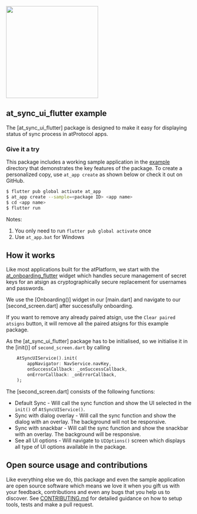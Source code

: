<img width=250px src="https://atsign.dev/assets/img/atPlatform_logo_gray.svg?sanitize=true">

## at_sync_ui_flutter example
The [at_sync_ui_flutter] package is designed to make it easy for displaying status of sync process in atProtocol apps.

### Give it a try
This package includes a working sample application in the [example](https://github.com/atsign-foundation/at_widgets/tree/trunk/at_sync_ui_flutter/example) directory that demonstrates the key features of the package. To create a personalized copy, use ```at_app create``` as shown below or check it out on GitHub.

```sh
$ flutter pub global activate at_app 
$ at_app create --sample=<package ID> <app name> 
$ cd <app name>
$ flutter run
```
Notes: 
1. You only need to run ```flutter pub global activate``` once
2. Use ```at_app.bat``` for Windows

## How it works

Like most applications built for the atPlatform, we start with the [at_onboarding_flutter](https://pub.dev/packages/at_onboarding_flutter) widget which handles secure management of secret keys for an atsign as cryptographically secure replacement for usernames and passwords.

We use the [Onboarding()] widget in our [main.dart] and navigate to our [second_screen.dart] after successfully onboarding.

If you want to remove any already paired atsign, use the `Clear paired atsigns` button, it will remove all the paired atsigns for this example package.

As the [at_sync_ui_flutter] package has to be initialised, so we initialise it in the [init()] of `second_screen.dart` by calling
```dart
    AtSyncUIService().init(
        appNavigator: NavService.navKey,
        onSuccessCallback: _onSuccessCallback,
        onErrorCallback: _onErrorCallback,
    );
```

The [second_screen.dart] consists of the following functions:
 - Default Sync - Will call the sync function and show the UI selected in the `init()` of `AtSyncUIService()`.
 - Sync with dialog overlay -  Will call the sync function and show the dialog with an overlay. The background will not be responsive.
 - Sync with snackbar - Will call the sync function and show the snackbar with an overlay. The background will be responsive.
 - See all UI options - Will navigate to `UIOptions()` screen which displays all type of UI options available in the package.

## Open source usage and contributions

Like everything else we do, this package and even the sample application are open source software which means we love it when you gift us with your feedback, contributions and even any bugs that you help us to discover. See [CONTRIBUTING.md](https://github.com/atsign-foundation/at_widgets/blob/trunk/CONTRIBUTING.md) for detailed guidance on how to setup tools, tests and make a pull request.
